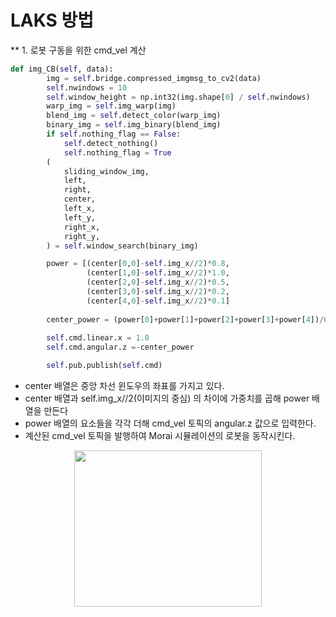# LAKS 방법
** 1. 로봇 구동을 위한 cmd_vel 계산
```python
def img_CB(self, data):
        img = self.bridge.compressed_imgmsg_to_cv2(data)
        self.nwindows = 10
        self.window_height = np.int32(img.shape[0] / self.nwindows)
        warp_img = self.img_warp(img)
        blend_img = self.detect_color(warp_img)
        binary_img = self.img_binary(blend_img)
        if self.nothing_flag == False:
            self.detect_nothing()
            self.nothing_flag = True
        (
            sliding_window_img,
            left,
            right,
            center,
            left_x,
            left_y,
            right_x,
            right_y,
        ) = self.window_search(binary_img)

        power = [(center[0,0]-self.img_x//2)*0.8,
                 (center[1,0]-self.img_x//2)*1.0,
                 (center[2,0]-self.img_x//2)*0.5,
                 (center[3,0]-self.img_x//2)*0.2,
                 (center[4,0]-self.img_x//2)*0.1]
        
        center_power = (power[0]+power[1]+power[2]+power[3]+power[4])/600
        
        self.cmd.linear.x = 1.0
        self.cmd.angular.z =-center_power

        self.pub.publish(self.cmd)
```
- center 배열은 중앙 차선 윈도우의 좌표를 가지고 있다.
- center 배열과 self.img_x//2(이미지의 중심) 의 차이에 가중치를 곱해 power 배열을 만든다
- power 배열의 요소들을 각각 더해 cmd_vel 토픽의 angular.z 값으로 입력한다.
- 계산된 cmd_vel 토픽을 발행하여 Morai 시뮬레이션의 로봇을 동작시킨다.

<p align="center">
<img src ="https://github.com/skkim4/MORAI-projects/assets/128979311/a239fa4a-12a0-41e7-b2b3-25588e45e2db" width="300" height="250" >
</p>
